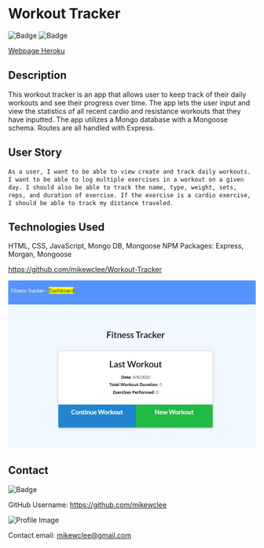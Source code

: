 # Workout Tracker

  ![Badge](https://img.shields.io/badge/project-workout_tracker-greenn)
  ![Badge](https://img.shields.io/badge/Installation-MongoDB_Express_Mongoose-blue)

[Webpage Heroku](https://.herokuapp.com/)

## Description
This workout tracker is an app that allows user to keep track of their daily workouts and see their progress over time. The app lets the user input and view the statistics of all recent cardio and resistance workouts that they have inputted. 
The app utilizes a Mongo database with a Mongoose schema. Routes are all handled with Express. 

## User Story
```
As a user, I want to be able to view create and track daily workouts. I want to be able to log multiple exercises in a workout on a given day. I should also be able to track the name, type, weight, sets, reps, and duration of exercise. If the exercise is a cardio exercise, I should be able to track my distance traveled.
```

## Technologies Used
HTML, CSS, JavaScript, Mongo DB, Mongoose
NPM Packages: Express, Morgan, Mongoose

https://github.com/mikewclee/Workout-Tracker

![AppScreenshot](public/assets/workoutTracker.JPG)

## Contact
  
![Badge](https://img.shields.io/badge/Github-mikewclee-green) 
  
GitHub Username: https://github.com/mikewclee
  
![Profile Image](https://github.com/mikewclee.png?size=150)
  
Contact email: mikewclee@gmail.com